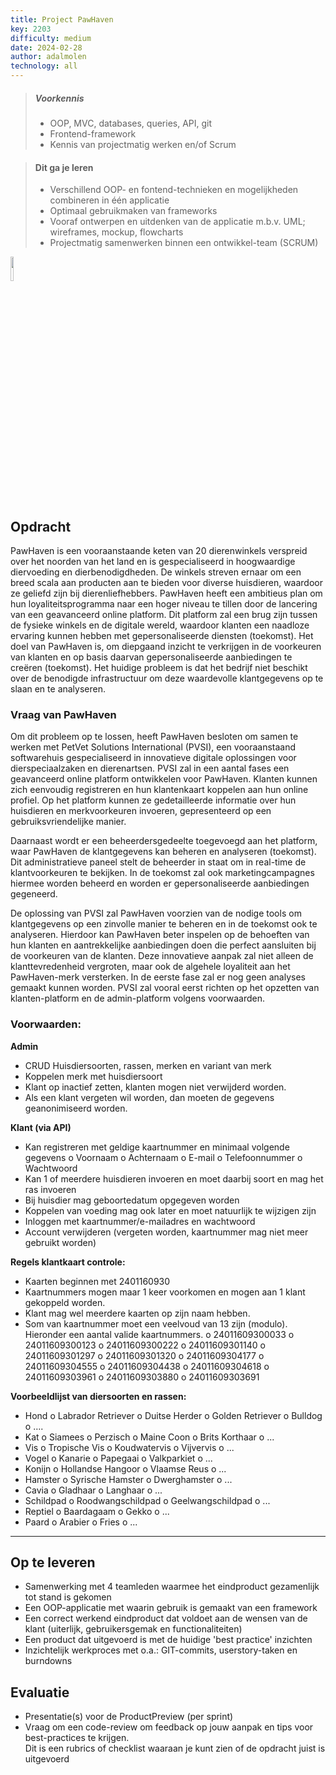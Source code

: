 ```yaml
---
title: Project PawHaven
key: 2203
difficulty: medium
date: 2024-02-28
author: adalmolen
technology: all
---
```


> ##### Voorkennis
> * OOP, MVC, databases, queries, API, git
> * Frontend-framework
> * Kennis van projectmatig werken en/of Scrum

> #### Dit ga je leren
> * Verschillend OOP- en fontend-technieken en mogelijkheden combineren in één applicatie
> * Optimaal gebruikmaken van frameworks
> * Vooraf ontwerpen en uitdenken van de applicatie m.b.v. UML; wireframes, mockup, flowcharts
> * Projectmatig samenwerken binnen een ontwikkel-team (SCRUM)

<img src="{{ '/_assets/projecten/project-laptop.png'  }}" style="width:10%;">

## Opdracht
PawHaven is een vooraanstaande keten van 20 dierenwinkels verspreid over het noorden van het land en is gespecialiseerd in hoogwaardige diervoeding en dierbenodigdheden. De winkels streven ernaar om een breed scala aan producten aan te bieden voor diverse huisdieren, waardoor ze geliefd zijn bij dierenliefhebbers.
PawHaven heeft een ambitieus plan om hun loyaliteitsprogramma naar een hoger niveau te tillen door de lancering van een geavanceerd online platform. Dit platform zal een brug zijn tussen de fysieke winkels en de digitale wereld, waardoor klanten een naadloze ervaring kunnen hebben met gepersonaliseerde diensten (toekomst).
Het doel van PawHaven is, om diepgaand inzicht te verkrijgen in de voorkeuren van klanten en op basis daarvan gepersonaliseerde aanbiedingen te creëren (toekomst). Het huidige probleem is dat het bedrijf niet beschikt over de benodigde infrastructuur om deze waardevolle klantgegevens op te slaan en te analyseren.

### Vraag van PawHaven

Om dit probleem op te lossen, heeft PawHaven besloten om samen te werken met PetVet Solutions International (PVSI), een vooraanstaand softwarehuis gespecialiseerd in innovatieve digitale oplossingen voor dierspeciaalzaken en dierenartsen.
PVSI zal in een aantal fases een geavanceerd online platform ontwikkelen voor PawHaven. Klanten kunnen zich eenvoudig registreren en hun klantenkaart koppelen aan hun online profiel. Op het platform kunnen ze gedetailleerde informatie over hun huisdieren en merkvoorkeuren invoeren, gepresenteerd op een gebruiksvriendelijke manier.

Daarnaast wordt er een beheerdersgedeelte toegevoegd aan het platform, waar PawHaven de klantgegevens kan beheren en analyseren (toekomst). Dit administratieve paneel stelt de beheerder in staat om in real-time de klantvoorkeuren te bekijken. In de toekomst zal ook marketingcampagnes hiermee worden beheerd en worden er gepersonaliseerde aanbiedingen gegeneerd.

De oplossing van PVSI zal PawHaven voorzien van de nodige tools om klantgegevens op een zinvolle manier te beheren en in de toekomst ook te analyseren. Hierdoor kan PawHaven beter inspelen op de behoeften van hun klanten en aantrekkelijke aanbiedingen doen die perfect aansluiten bij de voorkeuren van de klanten. Deze innovatieve aanpak zal niet alleen de klanttevredenheid vergroten, maar ook de algehele loyaliteit aan het PawHaven-merk versterken.
In de eerste fase zal er nog geen analyses gemaakt kunnen worden. PVSI zal vooral eerst richten op het opzetten van klanten-platform en de admin-platform volgens voorwaarden.

### Voorwaarden:
**Admin**
-	CRUD Huisdiersoorten, rassen, merken en variant van merk
-	Koppelen merk met huisdiersoort
-	Klant op inactief zetten, klanten mogen niet verwijderd worden.
-	Als een klant vergeten wil worden, dan moeten de gegevens geanonimiseerd worden.

**Klant (via API)**
-	Kan registreren met geldige kaartnummer en minimaal volgende gegevens
     o	Voornaam
     o	Achternaam
     o	E-mail
     o	Telefoonnummer
     o	Wachtwoord
-	Kan 1 of meerdere huisdieren invoeren en moet daarbij soort en mag het ras invoeren
-	Bij huisdier mag geboortedatum opgegeven worden
-	Koppelen van voeding mag ook later en moet natuurlijk te wijzigen zijn
-	Inloggen met kaartnummer/e-mailadres en wachtwoord
-	Account verwijderen (vergeten worden, kaartnummer mag niet meer gebruikt worden)

**Regels klantkaart controle:**
-	Kaarten beginnen met 2401160930
-	Kaartnummers mogen maar 1 keer voorkomen en mogen aan 1 klant gekoppeld worden.
-	Klant mag wel meerdere kaarten op zijn naam hebben.
-	Som van kaartnummer moet een veelvoud van 13 zijn (modulo). Hieronder een aantal valide kaartnummers.
     o	24011609300033
     o	24011609300123
     o	24011609300222
     o	24011609301140
     o	24011609301297
     o	24011609301320
     o	24011609304177
     o	24011609304555
     o	24011609304438
     o	24011609304618
     o	24011609303961
     o	24011609303880
     o	24011609303691

**Voorbeeldlijst van diersoorten en rassen:**
-	Hond
     o	Labrador Retriever
     o	Duitse Herder
     o	Golden Retriever
     o	Bulldog
     o	….
-	Kat
     o	Siamees
     o	Perzisch
     o	Maine Coon
     o	Brits Korthaar
     o	...
-	Vis
     o	Tropische Vis
     o	Koudwatervis
     o	Vijvervis
     o	...
-	Vogel
     o	Kanarie
     o	Papegaai
     o	Valkparkiet
     o	...
-	Konijn
     o	Hollandse Hangoor
     o	Vlaamse Reus
     o	...
-	Hamster
     o	Syrische Hamster
     o	Dwerghamster
     o	...
-	Cavia
     o	Gladhaar
     o	Langhaar
     o	...
-	Schildpad
     o	Roodwangschildpad
     o	Geelwangschildpad
     o	...
-	Reptiel
     o	Baardagaam
     o	Gekko
     o	...
-	Paard
     o	Arabier
     o	Fries
     o	...


<hr>

## Op te leveren
* Samenwerking met 4 teamleden waarmee het eindproduct gezamenlijk tot stand is gekomen
* Een OOP-applicatie met waarin gebruik is gemaakt van een framework
* Een correct werkend eindproduct dat voldoet aan de wensen van de klant (uiterlijk, gebruikersgemak en functionaliteiten)
* Een product dat uitgevoerd is met de huidige 'best practice' inzichten
* Inzichtelijk werkproces met o.a.: GIT-commits, userstory-taken en burndowns


## Evaluatie
* Presentatie(s) voor de ProductPreview (per sprint)
* Vraag om een code-review om feedback op jouw aanpak en tips voor best-practices te krijgen.<br>
  Dit is een rubrics of checklist waaraan je kunt zien of de opdracht juist is uitgevoerd

